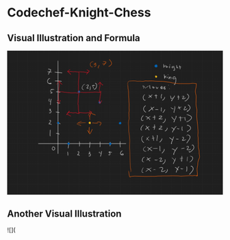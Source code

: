 # Codechef-Knight-Chess
## Visual Illustration and Formula
![](vis.png)
## Another Visual Illustration
![](
